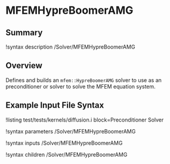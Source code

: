# MFEMHypreBoomerAMG

## Summary

!syntax description /Solver/MFEMHypreBoomerAMG

## Overview

Defines and builds an `mfem::HypreBoomerAMG` solver to use as an preconditioner or solver to solve the MFEM equation system.

## Example Input File Syntax

!listing test/tests/kernels/diffusion.i block=Preconditioner Solver

!syntax parameters /Solver/MFEMHypreBoomerAMG

!syntax inputs /Solver/MFEMHypreBoomerAMG

!syntax children /Solver/MFEMHypreBoomerAMG
